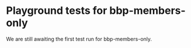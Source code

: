 # Playground tests for bbp-members-only
We are still awaiting the first test run for bbp-members-only.
